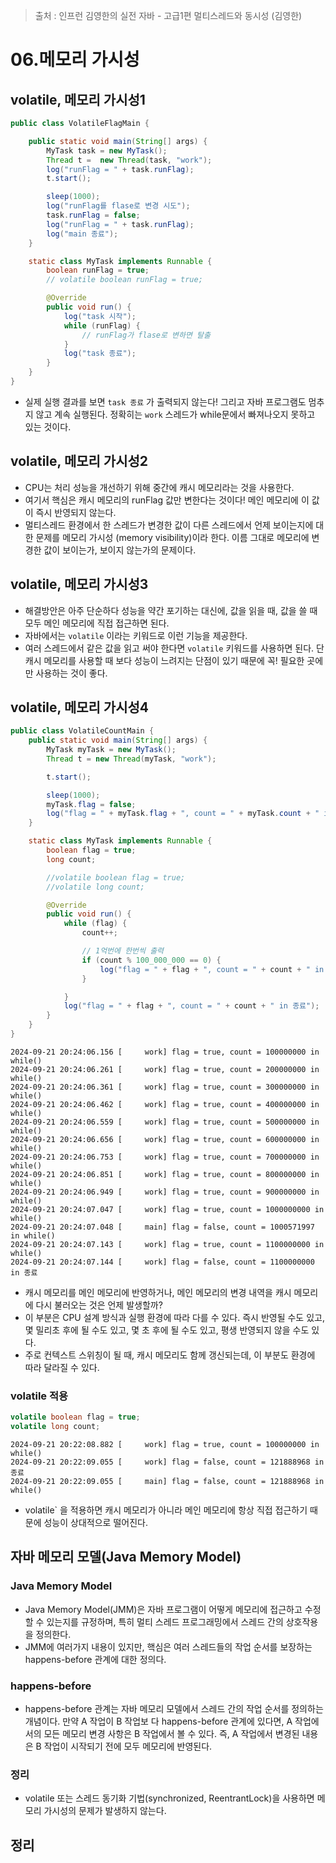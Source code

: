 > 출처 : 인프런 김영한의 실전 자바 - 고급1편 멀티스레드와 동시성 (김영한)

# 06.메모리 가시성
## volatile, 메모리 가시성1
```java
public class VolatileFlagMain {

    public static void main(String[] args) {
        MyTask task = new MyTask();
        Thread t =  new Thread(task, "work");
        log("runFlag = " + task.runFlag);
        t.start();

        sleep(1000);
        log("runFlag를 flase로 변경 시도");
        task.runFlag = false;
        log("runFlag = " + task.runFlag);
        log("main 종료");
    }

    static class MyTask implements Runnable {
        boolean runFlag = true;
        // volatile boolean runFlag = true;

        @Override
        public void run() {
            log("task 시작");
            while (runFlag) {
                // runFlag가 flase로 변하면 탈출
            }
            log("task 종료");
        }
    }
}
```
- 실제 실행 결과를 보면 `task 종료` 가 출력되지 않는다! 그리고 자바 프로그램도 멈추지 않고 계속 실행된다. 정확히는 `work` 스레드가 while문에서 빠져나오지 못하고 있는 것이다.

## volatile, 메모리 가시성2
- CPU는 처리 성능을 개선하기 위해 중간에 캐시 메모리라는 것을 사용한다.
- 여기서 핵심은 캐시 메모리의 runFlag 값만 변한다는 것이다! 메인 메모리에 이 값이 즉시 반영되지 않는다.
- 멀티스레드 환경에서 한 스레드가 변경한 값이 다른 스레드에서 언제 보이는지에 대한 문제를 메모리 가시성 (memory visibility)이라 한다. 
이름 그대로 메모리에 변경한 값이 보이는가, 보이지 않는가의 문제이다.

## volatile, 메모리 가시성3
- 해결방안은 아주 단순하다 성능을 약간 포기하는 대신에, 값을 읽을 때, 값을 쓸 때 모두 메인 메모리에 직접 접근하면 된다.
- 자바에서는 `volatile` 이라는 키워드로 이런 기능을 제공한다.
- 여러 스레드에서 같은 값을 읽고 써야 한다면 `volatile` 키워드를 사용하면 된다. 단 캐시 메모리를 사용할 때 보다
성능이 느려지는 단점이 있기 때문에 꼭! 필요한 곳에만 사용하는 것이 좋다.

## volatile, 메모리 가시성4
```java
public class VolatileCountMain {
    public static void main(String[] args) {
        MyTask myTask = new MyTask();
        Thread t = new Thread(myTask, "work");

        t.start();

        sleep(1000);
        myTask.flag = false;
        log("flag = " + myTask.flag + ", count = " + myTask.count + " in while()");
    }

    static class MyTask implements Runnable {
        boolean flag = true;
        long count;

        //volatile boolean flag = true;
        //volatile long count;

        @Override
        public void run() {
            while (flag) {
                count++;

                // 1억번에 한번씩 출력
                if (count % 100_000_000 == 0) {
                    log("flag = " + flag + ", count = " + count + " in while()");
                }

            }
            log("flag = " + flag + ", count = " + count + " in 종료");
        }
    }
}
```

```log
2024-09-21 20:24:06.156 [     work] flag = true, count = 100000000 in while()
2024-09-21 20:24:06.261 [     work] flag = true, count = 200000000 in while()
2024-09-21 20:24:06.361 [     work] flag = true, count = 300000000 in while()
2024-09-21 20:24:06.462 [     work] flag = true, count = 400000000 in while()
2024-09-21 20:24:06.559 [     work] flag = true, count = 500000000 in while()
2024-09-21 20:24:06.656 [     work] flag = true, count = 600000000 in while()
2024-09-21 20:24:06.753 [     work] flag = true, count = 700000000 in while()
2024-09-21 20:24:06.851 [     work] flag = true, count = 800000000 in while()
2024-09-21 20:24:06.949 [     work] flag = true, count = 900000000 in while()
2024-09-21 20:24:07.047 [     work] flag = true, count = 1000000000 in while()
2024-09-21 20:24:07.048 [     main] flag = false, count = 1000571997 in while()
2024-09-21 20:24:07.143 [     work] flag = true, count = 1100000000 in while()
2024-09-21 20:24:07.144 [     work] flag = false, count = 1100000000 in 종료
```
- 캐시 메모리를 메인 메모리에 반영하거나, 메인 메모리의 변경 내역을 캐시 메모리에 다시 불러오는 것은 언제 발생할까?
- 이 부분은 CPU 설계 방식과 실행 환경에 따라 다를 수 있다. 즉시 반영될 수도 있고, 몇 밀리초 후에 될 수도 있고, 몇 초 후에 될 수도 있고, 평생 반영되지 않을 수도 있다.
- 주로 컨텍스트 스위칭이 될 때, 캐시 메모리도 함께 갱신되는데, 이 부분도 환경에 따라 달라질 수 있다.

### volatile 적용
```java
volatile boolean flag = true;
volatile long count;
```
```log
2024-09-21 20:22:08.882 [     work] flag = true, count = 100000000 in while()
2024-09-21 20:22:09.055 [     work] flag = false, count = 121888968 in 종료
2024-09-21 20:22:09.055 [     main] flag = false, count = 121888968 in while()
```
- volatile` 을 적용하면 캐시 메모리가 아니라 메인 메모리에 항상 직접 접근하기 때문에 성능이 상대적으로 떨어진다.

## 자바 메모리 모델(Java Memory Model)
### Java Memory Model
- Java Memory Model(JMM)은 자바 프로그램이 어떻게 메모리에 접근하고 수정할 수 있는지를 규정하며, 특히 멀티 스레드 프로그래밍에서 스레드 간의 상호작용을 정의한다. 
- JMM에 여러가지 내용이 있지만, 핵심은 여러 스레드들의 작업 순서를 보장하는 happens-before 관계에 대한 정의다.

### happens-before
- happens-before 관계는 자바 메모리 모델에서 스레드 간의 작업 순서를 정의하는 개념이다. 만약 A 작업이 B 작업보 다 happens-before 관계에 있다면, A 작업에서의 모든 메모리 변경 사항은 B 작업에서 볼 수 있다. 즉, A 작업에서 변경된 내용은 B 작업이 시작되기 전에 모두 메모리에 반영된다.

### 정리
- volatile 또는 스레드 동기화 기법(synchronized, ReentrantLock)을 사용하면 메모리 가시성의 문제가 발생하지 않는다.

## 정리

